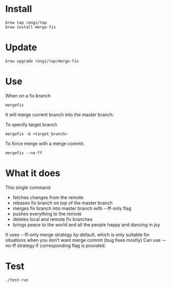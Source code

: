 # Install

```
brew tap rongi/tap
brew install merge-fix
```

# Update

```
brew upgrade rongi/tap/merge-fix
```

# Use
When on a fix branch

`mergefix`

It will merge current branch into the master branch.

To specify target branch

`mergefix -b <target_branch>`

To force merge with a merge commit.

`mergefix --no-ff` 

# What it does

This single command
- fetches changes from the remote
- rebases fix branch on top of the master branch
- merges fix branch into master branch with --ff-only flag
- pushes everything to the remote
- deletes local and remote fix branches
- brings peace to the world and all the people happy and dancing in joy

It uses --ff-only merge strategy by default, which is only suitable for situations when you don’t want merge commit (bug fixes mostly) Can use --no-ff strategy if corresponding flag is provided.

# Test

`./test-run`
